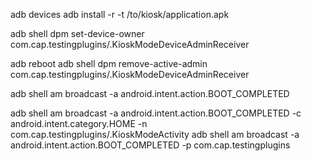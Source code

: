 adb devices
adb install -r -t /to/kiosk/application.apk

adb shell dpm set-device-owner com.cap.testingplugins/.KioskModeDeviceAdminReceiver

adb reboot
adb shell dpm remove-active-admin com.cap.testingplugins/.KioskModeDeviceAdminReceiver

adb shell am broadcast -a android.intent.action.BOOT_COMPLETED

adb shell am broadcast -a android.intent.action.BOOT_COMPLETED -c android.intent.category.HOME -n com.cap.testingplugins/.KioskModeActivity
adb shell am broadcast -a android.intent.action.BOOT_COMPLETED -p com.cap.testingplugins
